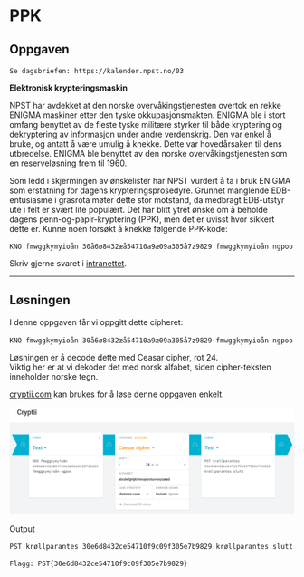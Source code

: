 # PPK

## Oppgaven

    Se dagsbriefen: https://kalender.npst.no/03

<p><strong>Elektronisk krypteringsmaskin</strong></p><p>NPST har avdekket at den norske overvåkingstjenesten overtok en rekke ENIGMA maskiner etter den tyske okkupasjonsmakten. ENIGMA ble i stort omfang benyttet av de fleste tyske militære styrker til både kryptering og dekryptering av informasjon under andre verdenskrig. Den var enkel å bruke, og antatt å være umulig å knekke. Dette var hovedårsaken til dens utbredelse. ENIGMA ble benyttet av den norske overvåkingstjenesten som en reserveløsning frem til 1960.</p><p>Som ledd i skjermingen av ønskelister har NPST vurdert å ta i bruk ENIGMA som erstatning for dagens krypteringsprosedyre. Grunnet manglende EDB-entusiasme i grasrota møter dette stor motstand, da medbragt EDB-utstyr ute i felt er svært lite populært. Det har blitt ytret ønske om å beholde dagens penn-og-papir-kryptering (PPK), men det er uvisst hvor sikkert dette er. Kunne noen forsøkt å knekke følgende PPK-kode:</p><pre><code>KNO fmwggkymyioån 30å6ø8432æå54710a9æ09a305å7z9829 fmwggkymyioån ngpoo</code></pre><p>Skriv gjerne svaret i <a href=\"https://intranett.npst.no/challenges\">intranettet</a>.</p>

---

## Løsningen

I denne oppgaven får vi oppgitt dette cipheret:  

`KNO fmwggkymyioån 30å6ø8432æå54710a9æ09a305å7z9829 fmwggkymyioån ngpoo`  

Løsningen er å decode dette med Ceasar cipher, rot 24.  
Viktig her er at vi dekoder det med norsk alfabet, siden cipher-teksten inneholder norske tegn.

[cryptii.com](https://cryptii.com) kan brukes for å løse denne oppgaven enkelt.

![screenshot1](./assets/screen1.png)

Output

```text
PST krøllparantes 30e6d8432ce54710f9c09f305e7b9829 krøllparantes slutt
```

```
Flagg: PST{30e6d8432ce54710f9c09f305e7b9829}
```